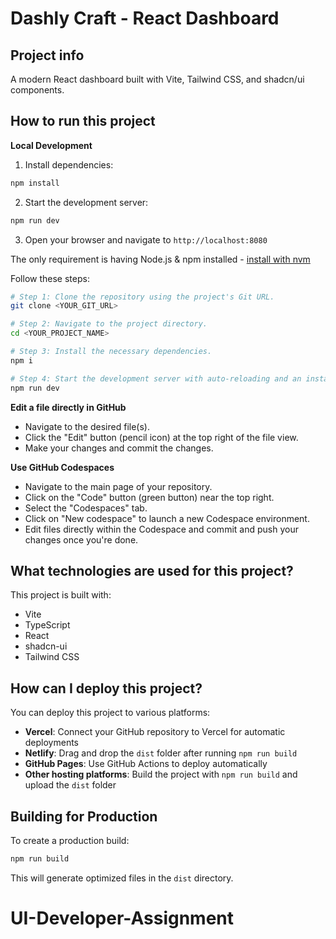 # Dashly Craft - React Dashboard

## Project info

A modern React dashboard built with Vite, Tailwind CSS, and shadcn/ui components.

## How to run this project

**Local Development**

1. Install dependencies:
```bash
npm install
```

2. Start the development server:
```bash
npm run dev
```

3. Open your browser and navigate to `http://localhost:8080`

The only requirement is having Node.js & npm installed - [install with nvm](https://github.com/nvm-sh/nvm#installing-and-updating)

Follow these steps:

```sh
# Step 1: Clone the repository using the project's Git URL.
git clone <YOUR_GIT_URL>

# Step 2: Navigate to the project directory.
cd <YOUR_PROJECT_NAME>

# Step 3: Install the necessary dependencies.
npm i

# Step 4: Start the development server with auto-reloading and an instant preview.
npm run dev
```

**Edit a file directly in GitHub**

- Navigate to the desired file(s).
- Click the "Edit" button (pencil icon) at the top right of the file view.
- Make your changes and commit the changes.

**Use GitHub Codespaces**

- Navigate to the main page of your repository.
- Click on the "Code" button (green button) near the top right.
- Select the "Codespaces" tab.
- Click on "New codespace" to launch a new Codespace environment.
- Edit files directly within the Codespace and commit and push your changes once you're done.

## What technologies are used for this project?

This project is built with:

- Vite
- TypeScript
- React
- shadcn-ui
- Tailwind CSS

## How can I deploy this project?

You can deploy this project to various platforms:

- **Vercel**: Connect your GitHub repository to Vercel for automatic deployments
- **Netlify**: Drag and drop the `dist` folder after running `npm run build`
- **GitHub Pages**: Use GitHub Actions to deploy automatically
- **Other hosting platforms**: Build the project with `npm run build` and upload the `dist` folder

## Building for Production

To create a production build:

```bash
npm run build
```

This will generate optimized files in the `dist` directory.
# UI-Developer-Assignment
